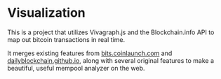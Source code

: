 Visualization
=========================

This is a project that utilizes Vivagraph.js and the Blockchain.info API to map out bitcoin transactions in real time.

It merges existing features from [bits.coinlaunch.com](http://bits.coinlaunch.com) and [dailyblockchain.github.io](http://dailyblockchain.github.io), along with several original features to make a beautiful, useful mempool analyzer on the web.
